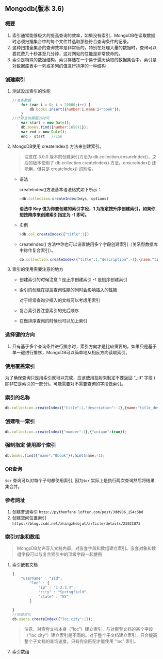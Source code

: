 ## Mongodb(版本 3.6)

### 概要

1. 索引通常能够极大的提高查询的效率，如果没有索引，MongoDB在读取数据时必须扫描集合中的每个文件并选取那些符合查询条件的记录。
2. 这种扫描全集合的查询效率是非常低的，特别在处理大量的数据时，查询可以要花费几十秒甚至几分钟，这对网站的性能是非常致命的。
3. 索引是特殊的数据结构，索引存储在一个易于遍历读取的数据集合中，索引是对数据库表中一列或多列的值进行排序的一种结构

### 创建索引

1. 测试没加索引的性能

   ```javascript
   //准备数据
       for (var i = 0; i < 20000;i++) {
           db.books.insert({number:i,name:i+"book"});
       }
   //计算查询需要的时间
       var start = new Date();
       db.books.find({number:165871});
       var end = new Date();
       end - start   //150
   ```

2. MongoDB使用 createIndex() 方法来创建索引。

   > 注意在 3.0.0 版本前创建索引方法为 db.collection.ensureIndex()，之后的版本使用了 db.collection.createIndex() 方法，ensureIndex() 还能用，但只是 createIndex() 的别名。

   * 语法

     createIndex()方法基本语法格式如下所示：

     ```javascript
     >db.collection.createIndex(keys, options)
     ```

     __语法中 Key 值为你要创建的索引字段，1 为指定按升序创建索引，如果你想按降序来创建索引指定为 -1 即可。__ 

   * 实例

     ```javascript
     >db.col.createIndex({"title":1})
     ```

   * createIndex() 方法中你也可以设置使用多个字段创建索引（关系型数据库中称作复合索引）。

     ```javascript
     db.collection.createIndex({"title":1,"description":-1},{name:"title_desc"})
     ```

3. 索引的使用需要注意的地方

   * 创建索引的时候注意 1 是正序创建索引 -1 是倒序创建索引

   * 索引的创建在提高查询性能的同时会影响插入的性能

     对于经常查询少插入的文档可以考虑用索引

   * 复合索引要注意索引的先后顺序

   * 在做排序查询的时候也可以加上索引

### 选择键的方向

1. 只有基于多个查询条件进行排序时，索引方向才是比较重要的。如果只是基于单一键进行排序，MongoDB可以简单地从相反方向读取索引。

### 使用覆盖索引

为了确保查询只是用索引就可以完成，应该使用投射来制定不要返回 “_id” 字段 ( 除非它是索引的一部分)。可能需要对不需要查询的字段做索引。

### 索引的名称

```javascript
db.collection.createIndex({"title":1,"description":-1},{name:"title_desc"})
```

### 创建唯一索引

```javascript
db.collection.createIndex({"number":1},{"unique":true});
```

### 强制指定 使用那个索引

```javascript
db.books.find({"name":"0book"}).hint(name:-1);
```

### OR查询

`$or` 查询可以对每个子句都使用索引, 因为`$or` 实际上是执行两次查询然后将结果集合并。

### 参考网址

1. 创建普通索引 `http://pythonfans.lofter.com/post/3dd906_154c5bd`
2. 创建空间位置索引 `https://blog.csdn.net/zhangzhebjut/article/details/23021073` 

### 索引对象和数组

> MongoDB允许深入文档内部，对嵌套字段和数组建立索引。嵌套对象和数组字段可以与复合索引中的顶级字段一起使用

1. 索引嵌套文档

   ```javascript
   {
       "username" : "sid",
           "loc" : {
               "ip" : "1.2.3.4",
               "city" : "Springfield",
               "state" : "NY"
           }
       
   }
   //创建索引
   db.users.createIndex({"loc.city":1});
   ```

   >注意，对嵌套文档本身（“loc”）建立索引，与对嵌套文档的某个字段（“loc.city”）建立索引是不同的。对于整个子文档建立索引，只会提高整个子文档的查询速度。只有完全匹配才能使用 “loc” 索引。

2. 索引数组

   